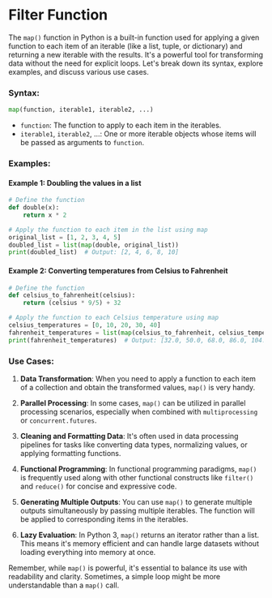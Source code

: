 # Filter Function

The `map()` function in Python is a built-in function used for applying a given function to each 
item of an iterable (like a list, tuple, or dictionary) and returning a new iterable with the 
results. It's a powerful tool for transforming data without the need for explicit loops. Let's break 
down its syntax, explore examples, and discuss various use cases.

### Syntax:

```python
map(function, iterable1, iterable2, ...)
```

- `function`: The function to apply to each item in the iterables.
- `iterable1`, `iterable2`, ...: One or more iterable objects whose items will be passed as 
arguments to `function`.

### Examples:

#### Example 1: Doubling the values in a list

```python
# Define the function
def double(x):
    return x * 2

# Apply the function to each item in the list using map
original_list = [1, 2, 3, 4, 5]
doubled_list = list(map(double, original_list))
print(doubled_list)  # Output: [2, 4, 6, 8, 10]
```

#### Example 2: Converting temperatures from Celsius to Fahrenheit

```python
# Define the function
def celsius_to_fahrenheit(celsius):
    return (celsius * 9/5) + 32

# Apply the function to each Celsius temperature using map
celsius_temperatures = [0, 10, 20, 30, 40]
fahrenheit_temperatures = list(map(celsius_to_fahrenheit, celsius_temperatures))
print(fahrenheit_temperatures)  # Output: [32.0, 50.0, 68.0, 86.0, 104.0]
```

### Use Cases:

1. **Data Transformation**: When you need to apply a function to each item of a collection and 
obtain the transformed values, `map()` is very handy.

2. **Parallel Processing**: In some cases, `map()` can be utilized in parallel processing scenarios, 
especially when combined with `multiprocessing` or `concurrent.futures`.

3. **Cleaning and Formatting Data**: It's often used in data processing pipelines for tasks like 
converting data types, normalizing values, or applying formatting functions.

4. **Functional Programming**: In functional programming paradigms, `map()` is frequently used along 
with other functional constructs like `filter()` and `reduce()` for concise and expressive code.

5. **Generating Multiple Outputs**: You can use `map()` to generate multiple outputs simultaneously 
by passing multiple iterables. The function will be applied to corresponding items in the iterables.

6. **Lazy Evaluation**: In Python 3, `map()` returns an iterator rather than a list. This means it's 
memory efficient and can handle large datasets without loading everything into memory at once.

Remember, while `map()` is powerful, it's essential to balance its use with readability and clarity. 
Sometimes, a simple loop might be more understandable than a `map()` call.